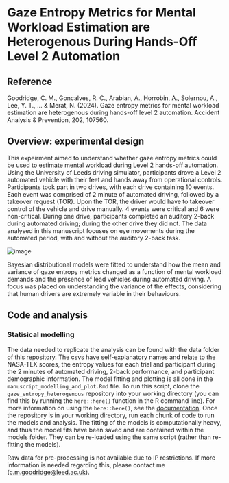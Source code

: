 # Gaze Entropy Metrics for Mental Workload Estimation are Heterogenous During Hands-Off Level 2 Automation

## Reference

Goodridge, C. M., Goncalves, R. C., Arabian, A., Horrobin, A., Solernou, A., Lee, Y. T., ... & Merat, N. (2024). Gaze entropy metrics for mental workload estimation are heterogenous during hands-off level 2 automation. Accident Analysis & Prevention, 202, 107560.

## Overview: experimental design

This expeirment aimed to understand whether gaze entropy metrics could be used to estimate mental workload during Level 2 hands-off automation. Using the University of Leeds driving simulator, participants drove a Level 2 automated vehicle with their feet and hands away from operational controls. Participants took part in two drives, with each drive containing 10 events. Each event was comprised of 2 minute of automated driving, followed by a takeover request (TOR). Upon the TOR, the driver would have to takeover control of the vehicle and drive manually. 4 events were critical and 6 were non-critical. During one drive, participants completed an auditory 2-back during automated driving; during the other drive they did not. The data analysed in this manuscript focuses on eye movements during the automated period, with and without the auditory 2-back task.  

![image](https://github.com/courtneygoodridge/gaze_entropy_heterogenous/assets/44811378/81f88195-4c04-42b0-acb9-0f61d6335bc3)

Bayesian distributional models were fitted to understand how the mean and variance of gaze entropy metrics changed as a function of mental workload demands and the presence of lead vehicles during automated driving. A focus was placed on understanding the variance of the effects, considering that human drivers are extremely variable in their behaviours. 

## Code and analysis

### Statisical modelling 

The data needed to replicate the analysis can be found with the data folder of this repository. The csvs have self-explanatory names and relate to the NASA-TLX scores, the entropy values for each trial and participant during the 2 minutes of automated driving, 2-back performance, and participant demographic information. The model fitting and plotting is all done in the `manuscript_modelling_and_plot.Rmd` file. To run this script, clone the `gaze_entropy_heterogenous` repository into your working directory (you can find this by running the `here::here()` function in the R command line). For more information on using the `here::here()`, see the [documentation](https://here.r-lib.org/). Once the repository is in your working directory, run each chunk of code to run the models and analysis. The fitting of the models is computationally heavy, and thus the model fits have been saved and are contained within the models folder. They can be re-loaded using the same script (rather than re-fitting the models). 

Raw data for pre-processing is not available due to IP restrictions. If more information is needed regarding this, please contact me (c.m.goodridge@leed.ac.uk). 

